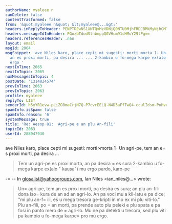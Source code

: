 ```yaml
---
authorName: myaleee n
canDelete: false
contentTrasformed: false
from: '&quot;myaleee n&quot; &lt;myaleee@...&gt;'
headers.inReplyToHeader: PENPTDEwNS1XNTQxMzVDNjQ0NTU0MjhFRDJBMkMyNjhCMTYwQHBoeC5nYmw+
headers.messageIdInHeader: PGozbTdodStnbmppQGVHcm91cHMuY29tPg==
headers.referencesHeader: .nan
layout: email
msgId: 2064
msgSnippet: 'ave Niles karo, place cepti mi sugesti: morti morta 1- Un agri-pe, tem
  an es proxi morti, pa desira ... ... 2-kambio u fo-mega karpe ex(alo  kausa ) mu
  ergo '
nextInTime: 2065
nextInTopic: 2065
numMessagesInTopic: 4
postDate: '1314824574'
prevInTime: 2063
prevInTopic: 2063
profile: myaleee
replyTo: LIST
senderId: h5yYR1evw-pLiZO8maCrjN7Q-P7cvrEELQ-N4D3aFfTwQ4-cculIdsm-PnHvr37VSYdyexEt92rbRMaHoYlgV_xTWDnw7A
spamInfo.isSpam: false
spamInfo.reason: '6'
systemMessage: true
title: 'Re: Aesop 81:  Agri-pe e an plu An-fili'
topicId: 2063
userId: 288947930
---
```


ave Niles karo, place cepti mi sugesti:
morti>morta
1- Un agri-pe, tem an e=
s proxi morti, pa desira ...
>Tem un agri-pe  es proxi morta, an pa desira =
es sura
2-kambio u fo-mega karpe ex(alo " kausa") mu ergo
pardo, karo-pe

-=
-- In glosalist@yahoogroups.com, Ian Niles <ian_niles@...> wrote:
>
> 
> Un=
 agri-pe, tem an es proxi morti, pa desira es sura; an plu an-fili dona iso=
 kura de an ad an agri-lo. An pa voci mu a kli-latu e pa dice; "mi plu an-f=
ili, es u mega tresora ge-kripti in mo ex mi plu viti-lo." Plu an-fili, po =
an morti, pa prende auto plu peleki e plu spata e pa fosi in panto mero de =
agri-lo. Mu ne pa detekti u tresora, sed plu viti pa kambio u fo-mega karpe=
 pro mu ergo.
>



